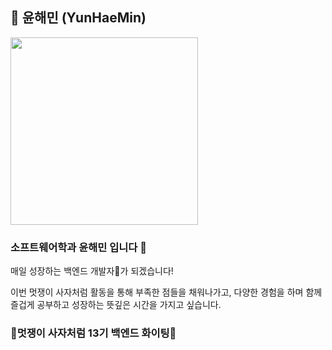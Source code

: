 ##  🐑 윤해민 (YunHaeMin)

 <img src="https://avatars.githubusercontent.com/u/154819055?v=4" width="300" /> 

### 소프트웨어학과 윤해민 입니다 🐹

매일 성장하는 백엔드 개발자🌱가 되겠습니다!

이번 멋쟁이 사자처럼 활동을 통해 부족한 점들을 채워나가고, 다양한 경험을 하며 함께 즐겁게 공부하고 성장하는 뜻깊은 시간을 가지고 싶습니다.



### 🦁멋쟁이 사자처럼 13기 백엔드 화이팅🦁

